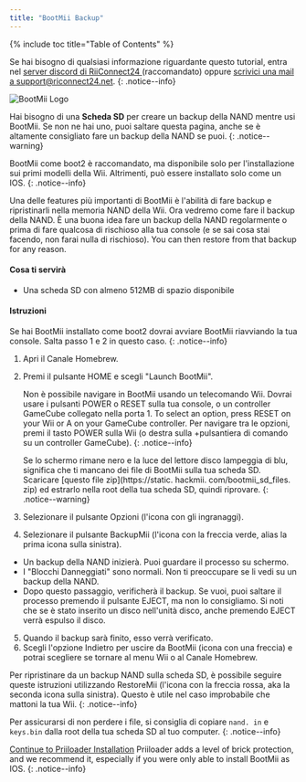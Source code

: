 ```yaml
---
title: "BootMii Backup"
---
```


{% include toc title="Table of Contents" %}

Se hai bisogno di qualsiasi informazione riguardante questo tutorial, entra nel [server discord di RiiConnect24 ](https://discord.gg/rc24)(raccomandato) oppure [scrivici una mail a support@riconnect24.net](mailto:support@riiconnect24.net).
{: .notice--info}

![BootMii Logo](/images/bootmii.png)

Hai bisogno di una **Scheda SD** per creare un backup della NAND mentre usi BootMii. Se non ne hai uno, puoi saltare questa pagina, anche se è altamente consigliato fare un backup della NAND se puoi.
{: .notice--warning}

BootMii come boot2 è raccomandato, ma disponibile solo per l'installazione sui primi modelli della Wii. Altrimenti, può essere installato solo come un IOS.
{: .notice--info}

Una delle features più importanti di BootMii è l'abilità di fare backup e ripristinarli nella memoria NAND della Wii. Ora vedremo come fare il backup della NAND. È una buona idea fare un backup della NAND regolarmente o prima di fare qualcosa di rischioso alla tua console (e se sai cosa stai facendo, non farai nulla di rischioso). You can then restore from that backup for any reason.

#### Cosa ti servirà
* Una scheda SD con almeno 512MB di spazio disponibile

#### Istruzioni
Se hai BootMii installato come boot2 dovrai avviare BootMii riavviando la tua console. Salta passo 1 e 2 in questo caso.
{: .notice--info}
1. Apri il Canale Homebrew.
2. Premi il pulsante HOME e scegli "Launch BootMii".

    Non è possibile navigare in BootMii usando un telecomando Wii. Dovrai usare i pulsanti POWER o RESET sulla tua console, o un controller GameCube collegato nella porta 1. To select an option, press RESET on your Wii or A on your GameCube controller. Per navigare tra le opzioni, premi il tasto POWER sulla Wii (o destra sulla +pulsantiera di comando su un controller GameCube).
    {: .notice--info}


    Se lo schermo rimane nero e la luce del lettore disco lampeggia di blu, significa che ti mancano dei file di BootMii sulla tua scheda SD. Scaricare [questo file zip](https://static. hackmii. com/bootmii_sd_files. zip) ed estrarlo nella root della tua scheda SD, quindi riprovare.
    {: .notice--warning}

3. Selezionare il pulsante Opzioni (l'icona con gli ingranaggi).
4. Selezionare il pulsante BackupMii (l'icona con la freccia verde, alias la prima icona sulla sinistra).
- Un backup della NAND inizierà. Puoi guardare il processo su schermo.
- I "Blocchi Danneggiati" sono normali. Non ti preoccupare se li vedi su un backup della NAND.
- Dopo questo passaggio, verificherà il backup. Se vuoi, puoi saltare il processo premendo il pulsante EJECT, ma non lo consigliamo. Si noti che se è stato inserito un disco nell'unità disco, anche premendo EJECT verrà espulso il disco.
5. Quando il backup sarà finito, esso verrà verificato.
6. Scegli l'opzione Indietro per uscire da BootMii (icona con una freccia) e potrai scegliere se tornare al menu Wii o al Canale Homebrew.

Per ripristinare da un backup NAND sulla scheda SD, è possibile seguire queste istruzioni utilizzando RestoreMii (l'icona con la freccia rossa, aka la seconda icona sulla sinistra). Questo è utile nel caso improbabile che mattoni la tua Wii.
{: .notice--info}

Per assicurarsi di non perdere i file, si consiglia di copiare `nand. in` e `keys.bin` dalla root della tua scheda SD al tuo computer.
{: .notice--info}

[Continue to Priiloader Installation](priiloader) Priiloader adds a level of brick protection, and we recommend it, especially if you were only able to install BootMii as IOS.
{: .notice--info}